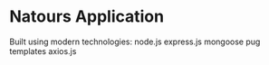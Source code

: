 # Natours Application

Built using modern technologies:
    node.js
    express.js
    mongoose
    pug templates
    axios.js